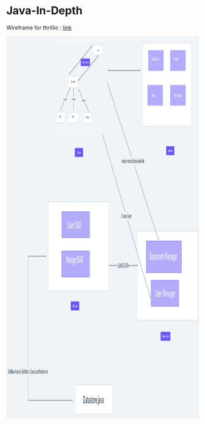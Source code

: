 
# Java-In-Depth

Wireframe for thrillio : [link](https://whimsical.com/thrill-io-DPgQPzKc1tPxd4Xivmkjn5)

<img  style="width:100%;height:1000px" src="thrill.io@2x.png">

